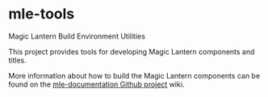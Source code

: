 # mle-tools
Magic Lantern Build Environment Utilities

This project provides tools for developing Magic Lantern components and titles.

More information about how to build the Magic Lantern components can be found on the [mle-documentation Github project](https://github.com/magic-lantern-android-studio/mle-documentation) wiki.